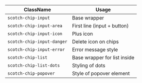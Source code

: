 | ClassName                  | Usage                        |
|----------------------------|------------------------------|
| `scotch-chip-input`        | Base wrapper                 |
| `scotch-chip-input-area`   | First line (input + button)  |
| `scotch-chip-input-icon`   | Plus icon                    |
| `scotch-chip-input-danger` | Delete icon on chips         |
| `scotch-chip-input-error`  | Error message style          |
| `scotch-chip-list`         | Base wrapper for list inside |
| `scotch-chip-list-dots`    | Styling of dots              |
| `scotch-chip-popover`      | Style of popover element     |
